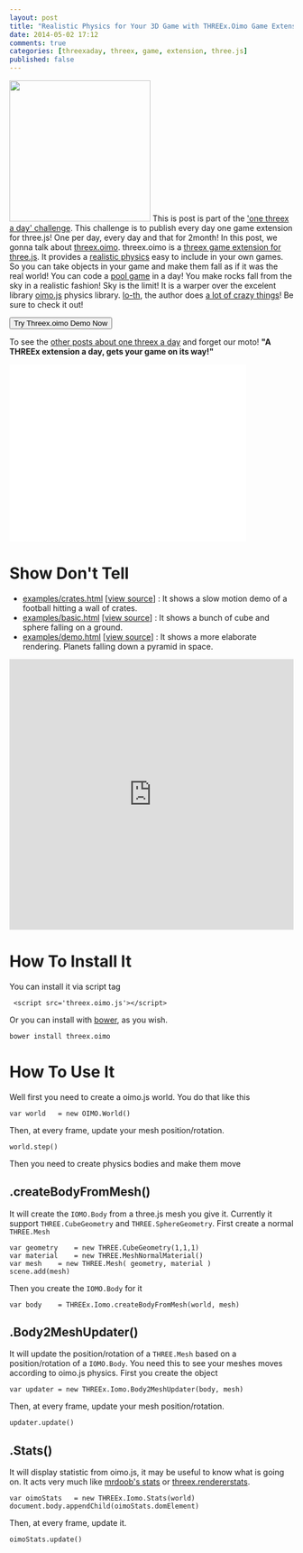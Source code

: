 ```yaml
---
layout: post
title: "Realistic Physics for Your 3D Game with THREEx.Oimo Game Extension For three.js"
date: 2014-05-02 17:12
comments: true
categories: [threexaday, threex, game, extension, three.js]
published: false
---
```


<a href='http://jeromeetienne.github.io/threex.oimo/examples/demo.html' target='_blank'><img class="right" src="https://raw.githubusercontent.com/jeromeetienne/threex.oimo/master/examples/images/screenshot-threex-oimo-512x512.jpg" width="250" height="250"></a>
This is post is part of the ['one threex a day' challenge](/blog/categories/threexaday/). This challenge is to publish every day one game extension for three.js! One per day, every day and that for 2month! In this post, we gonna talk about [threex.oimo](http://www.threejsgames.com/extensions/#threex.oimo).
threex.oimo is a [threex game extension for three.js](http://www.threejsgames.com/extensions/). It provides a [realistic physics](http://en.wikipedia.org/wiki/Game_physics) easy to include in your own games. So you can take objects in your game and make them fall as if it was the real world! You can code a [pool game](http://en.wikipedia.org/wiki/Pool_\(cue_sports\)) in a day!
You make rocks fall from the sky in a realistic fashion! Sky is the limit!
It is a warper over the excelent library [oimo.js](https://github.com/lo-th/Oimo.js) physics library. [lo-th](https://plus.google.com/114170447432405103307/posts), the author does [a lot of crazy things](http://3dflashlo.wordpress.com/)! Be sure to check it out! 

<a href='http://jeromeetienne.github.io/threex.oimo/examples/demo.html' target='_blank'><input type="button" value='Try Threex.oimo Demo Now'></a>

To see the [other posts about one threex a day](/blog/categories/threexaday/) and forget our moto! **"A THREEx extension a day, gets your game on its way!"**

<!-- more -->

<iframe width="420" height="315" src="//www.youtube.com/embed/wESF0NdMWBE" frameborder="0" allowfullscreen></iframe>

Show Don't Tell
===============
* [examples/crates.html](http://jeromeetienne.github.io/threex.oimo/examples/crates.html)
\[[view source](https://github.com/jeromeetienne/threex.oimo/blob/master/examples/crates.html)\] :
It shows a slow motion demo of a football hitting a wall of crates.
* [examples/basic.html](http://jeromeetienne.github.io/threex.oimo/examples/basic.html)
\[[view source](https://github.com/jeromeetienne/threex.oimo/blob/master/examples/basic.html)\] :
It shows a bunch of cube and sphere falling on a ground.
* [examples/demo.html](http://jeromeetienne.github.io/threex.oimo/examples/demo.html)
\[[view source](https://github.com/jeromeetienne/threex.oimo/blob/master/examples/demo.html)\] :
It shows a more elaborate rendering. Planets falling down a pyramid in space.


<iframe width="100%" height="480" src="http://jeromeetienne.github.io/threex.oimo/examples/demo.html" frameborder="0" allowfullscreen></iframe>

How To Install It
=================

You can install it via script tag

```
 <script src='threex.oimo.js'></script>
```

Or you can install with [bower](http://bower.io/), as you wish.

```
bower install threex.oimo
```

How To Use It
=============

Well first you need to create a oimo.js world. You do that like this

```
var world   = new OIMO.World()
```

Then, at every frame, update your mesh position/rotation.

```
world.step()
```

Then you need to create physics bodies and make them move

## .createBodyFromMesh()

It will create the ```IOMO.Body``` from a three.js mesh you give it. 
Currently it support ```THREE.CubeGeometry``` and ```THREE.SphereGeometry```. First create a normal ```THREE.Mesh```

```
var geometry    = new THREE.CubeGeometry(1,1,1)
var material    = new THREE.MeshNormalMaterial()
var mesh    = new THREE.Mesh( geometry, material )
scene.add(mesh)
```

Then you create the ```IOMO.Body``` for it

``` 
var body    = THREEx.Iomo.createBodyFromMesh(world, mesh)
```

## .Body2MeshUpdater()

It will update the position/rotation of a ```THREE.Mesh``` 
based on a position/rotation of a ```IOMO.Body```. You need
this to see your meshes moves according to oimo.js physics.
First you create the object

```
var updater = new THREEx.Iomo.Body2MeshUpdater(body, mesh)
```

Then, at every frame, update your mesh position/rotation.

```
updater.update()
```


## .Stats()

It will display statistic from oimo.js, it may be useful to know what is going on.
It acts very much like 
[mrdoob's stats]()
or 
[threex.rendererstats]().

```
var oimoStats   = new THREEx.Iomo.Stats(world)
document.body.appendChild(oimoStats.domElement)
```

Then, at every frame, update it.

```
oimoStats.update()
```


















